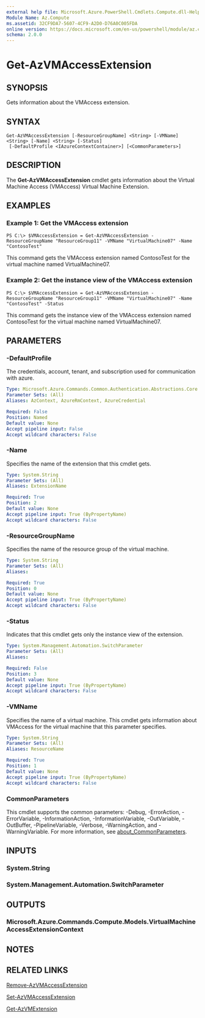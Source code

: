 ```yaml
---
external help file: Microsoft.Azure.PowerShell.Cmdlets.Compute.dll-Help.xml
Module Name: Az.Compute
ms.assetid: 32CF9DA7-5607-4CF9-A2D0-D76A0C005FDA
online version: https://docs.microsoft.com/en-us/powershell/module/az.compute/get-azvmaccessextension
schema: 2.0.0
---
```


# Get-AzVMAccessExtension

## SYNOPSIS
Gets information about the VMAccess extension.

## SYNTAX

```
Get-AzVMAccessExtension [-ResourceGroupName] <String> [-VMName] <String> [-Name] <String> [-Status]
 [-DefaultProfile <IAzureContextContainer>] [<CommonParameters>]
```

## DESCRIPTION
The **Get-AzVMAccessExtension** cmdlet gets information about the Virtual Machine Access (VMAccess) Virtual Machine Extension.

## EXAMPLES

### Example 1: Get the VMAccess extension
```
PS C:\> $VMAccessExtension = Get-AzVMAccessExtension -ResourceGroupName "ResourceGroup11" -VMName "VirtualMachine07" -Name "ContosoTest"
```

This command gets the VMAccess extension named ContosoTest for the virtual machine named VirtualMachine07.

### Example 2: Get the instance view of the VMAccess extension
```
PS C:\> $VMAccessExtension = Get-AzVMAccessExtension -ResourceGroupName "ResourceGroup11" -VMName "VirtualMachine07" -Name "ContosoTest" -Status
```

This command gets the instance view of the VMAccess extension named ContosoTest for the virtual machine named VirtualMachine07.

## PARAMETERS

### -DefaultProfile
The credentials, account, tenant, and subscription used for communication with azure.

```yaml
Type: Microsoft.Azure.Commands.Common.Authentication.Abstractions.Core.IAzureContextContainer
Parameter Sets: (All)
Aliases: AzContext, AzureRmContext, AzureCredential

Required: False
Position: Named
Default value: None
Accept pipeline input: False
Accept wildcard characters: False
```

### -Name
Specifies the name of the extension that this cmdlet gets.

```yaml
Type: System.String
Parameter Sets: (All)
Aliases: ExtensionName

Required: True
Position: 2
Default value: None
Accept pipeline input: True (ByPropertyName)
Accept wildcard characters: False
```

### -ResourceGroupName
Specifies the name of the resource group of the virtual machine.

```yaml
Type: System.String
Parameter Sets: (All)
Aliases:

Required: True
Position: 0
Default value: None
Accept pipeline input: True (ByPropertyName)
Accept wildcard characters: False
```

### -Status
Indicates that this cmdlet gets only the instance view of the extension.

```yaml
Type: System.Management.Automation.SwitchParameter
Parameter Sets: (All)
Aliases:

Required: False
Position: 3
Default value: None
Accept pipeline input: True (ByPropertyName)
Accept wildcard characters: False
```

### -VMName
Specifies the name of a virtual machine.
This cmdlet gets information about VMAccess for the virtual machine that this parameter specifies.

```yaml
Type: System.String
Parameter Sets: (All)
Aliases: ResourceName

Required: True
Position: 1
Default value: None
Accept pipeline input: True (ByPropertyName)
Accept wildcard characters: False
```

### CommonParameters
This cmdlet supports the common parameters: -Debug, -ErrorAction, -ErrorVariable, -InformationAction, -InformationVariable, -OutVariable, -OutBuffer, -PipelineVariable, -Verbose, -WarningAction, and -WarningVariable. For more information, see [about_CommonParameters](http://go.microsoft.com/fwlink/?LinkID=113216).

## INPUTS

### System.String

### System.Management.Automation.SwitchParameter

## OUTPUTS

### Microsoft.Azure.Commands.Compute.Models.VirtualMachineAccessExtensionContext

## NOTES

## RELATED LINKS

[Remove-AzVMAccessExtension](./Remove-AzVMAccessExtension.md)

[Set-AzVMAccessExtension](./Set-AzVMAccessExtension.md)

[Get-AzVMExtension](./Get-AzVMExtension.md)


